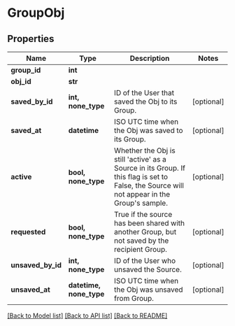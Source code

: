 # GroupObj

## Properties
Name | Type | Description | Notes
------------ | ------------- | ------------- | -------------
**group_id** | **int** |  | 
**obj_id** | **str** |  | 
**saved_by_id** | **int, none_type** | ID of the User that saved the Obj to its Group. | [optional] 
**saved_at** | **datetime** | ISO UTC time when the Obj was saved to its Group. | [optional] 
**active** | **bool, none_type** | Whether the Obj is still &#39;active&#39; as a Source in its Group. If this flag is set to False, the Source will not appear in the Group&#39;s sample. | [optional] 
**requested** | **bool, none_type** | True if the source has been shared with another Group, but not saved by the recipient Group. | [optional] 
**unsaved_by_id** | **int, none_type** | ID of the User who unsaved the Source. | [optional] 
**unsaved_at** | **datetime, none_type** | ISO UTC time when the Obj was unsaved from Group. | [optional] 

[[Back to Model list]](../README.md#documentation-for-models) [[Back to API list]](../README.md#documentation-for-api-endpoints) [[Back to README]](../README.md)


